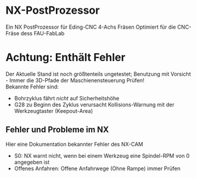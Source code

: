 # NX-PostProzessor
Ein NX PostProzessor für Eding-CNC 4-Achs Fräsen
Optimiert für die CNC-Fräse dess FAU-FabLab

# Achtung: Enthält Fehler
Der Aktuelle Stand ist noch größtenteils ungetestet;
Benutzung mit Vorsicht - Immer die 3D-Pfade der Maschienensteuerung Prüfen! <br>
Bekannte Fehler sind:
  - Bohrzyklus fährt *nicht* auf Sicherheitshöhe
  - G28 zu Beginn des Zyklus verursacht Kollisions-Warnung mit der Werkzeugtaster (Keepout-Area)

## Fehler und Probleme im NX
Hier eine Dokumentation bekannter Fehler des NX-CAM
  - S0: NX warnt nicht, wenn bei einem Werkzeug eine Spindel-RPM von 0 angegeben ist
  - Offenes Anfahren: Offene Anfahrwege (Ohne Rampe) immer Prüfen

